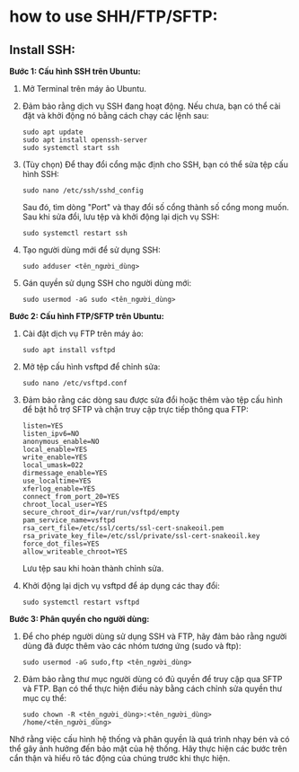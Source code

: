 # how to use SHH/FTP/SFTP:
## Install SSH:
**Bước 1: Cấu hình SSH trên Ubuntu:**
1. Mở Terminal trên máy ảo Ubuntu.

2. Đảm bảo rằng dịch vụ SSH đang hoạt động. Nếu chưa, bạn có thể cài đặt và khởi động nó bằng cách chạy các lệnh sau:
   ```
   sudo apt update
   sudo apt install openssh-server
   sudo systemctl start ssh
   ```

3. (Tùy chọn) Để thay đổi cổng mặc định cho SSH, bạn có thể sửa tệp cấu hình SSH:
   ```
   sudo nano /etc/ssh/sshd_config
   ```
   Sau đó, tìm dòng "Port" và thay đổi số cổng thành số cổng mong muốn. Sau khi sửa đổi, lưu tệp và khởi động lại dịch vụ SSH:
   ```
   sudo systemctl restart ssh
   ```

4. Tạo người dùng mới để sử dụng SSH:
   ```
   sudo adduser <tên_người_dùng>
   ```

5. Gán quyền sử dụng SSH cho người dùng mới:
   ```
   sudo usermod -aG sudo <tên_người_dùng>
   ```

**Bước 2: Cấu hình FTP/SFTP trên Ubuntu:**
1. Cài đặt dịch vụ FTP trên máy ảo:
   ```
   sudo apt install vsftpd
   ```

2. Mở tệp cấu hình vsftpd để chỉnh sửa:
   ```
   sudo nano /etc/vsftpd.conf
   ```

3. Đảm bảo rằng các dòng sau được sửa đổi hoặc thêm vào tệp cấu hình để bật hỗ trợ SFTP và chặn truy cập trực tiếp thông qua FTP:
   ```
   listen=YES
   listen_ipv6=NO
   anonymous_enable=NO
   local_enable=YES
   write_enable=YES
   local_umask=022
   dirmessage_enable=YES
   use_localtime=YES
   xferlog_enable=YES
   connect_from_port_20=YES
   chroot_local_user=YES
   secure_chroot_dir=/var/run/vsftpd/empty
   pam_service_name=vsftpd
   rsa_cert_file=/etc/ssl/certs/ssl-cert-snakeoil.pem
   rsa_private_key_file=/etc/ssl/private/ssl-cert-snakeoil.key
   force_dot_files=YES
   allow_writeable_chroot=YES
   ```
   Lưu tệp sau khi hoàn thành chỉnh sửa.

4. Khởi động lại dịch vụ vsftpd để áp dụng các thay đổi:
   ```
   sudo systemctl restart vsftpd
   ```

**Bước 3: Phân quyền cho người dùng:**
1. Để cho phép người dùng sử dụng SSH và FTP, hãy đảm bảo rằng người dùng đã được thêm vào các nhóm tương ứng (sudo và ftp):
   ```
   sudo usermod -aG sudo,ftp <tên_người_dùng>
   ```

2. Đảm bảo rằng thư mục người dùng có đủ quyền để truy cập qua SFTP và FTP. Bạn có thể thực hiện điều này bằng cách chỉnh sửa quyền thư mục cụ thể:
   ```
   sudo chown -R <tên_người_dùng>:<tên_người_dùng> /home/<tên_người_dùng>
   ```

Nhớ rằng việc cấu hình hệ thống và phân quyền là quá trình nhạy bén và có thể gây ảnh hưởng đến bảo mật của hệ thống. Hãy thực hiện các bước trên cẩn thận và hiểu rõ tác động của chúng trước khi thực hiện.